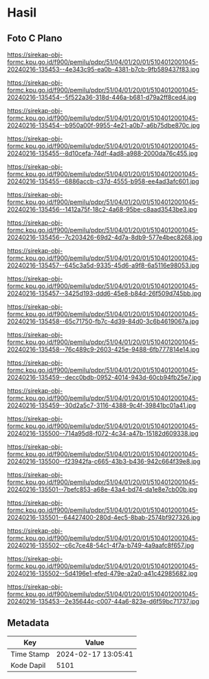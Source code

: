 # Hasil

## Foto C Plano

https://sirekap-obj-formc.kpu.go.id/f900/pemilu/pdpr/51/04/01/20/01/5104012001045-20240216-135453--4e343c95-ea0b-4381-b7cb-9fb589437f83.jpg

https://sirekap-obj-formc.kpu.go.id/f900/pemilu/pdpr/51/04/01/20/01/5104012001045-20240216-135454--5f522a36-318d-446a-b681-d79a2ff8ced4.jpg

https://sirekap-obj-formc.kpu.go.id/f900/pemilu/pdpr/51/04/01/20/01/5104012001045-20240216-135454--b950a00f-9955-4e21-a0b7-a6b75dbe870c.jpg

https://sirekap-obj-formc.kpu.go.id/f900/pemilu/pdpr/51/04/01/20/01/5104012001045-20240216-135455--8d10cefa-74df-4ad8-a988-2000da76c455.jpg

https://sirekap-obj-formc.kpu.go.id/f900/pemilu/pdpr/51/04/01/20/01/5104012001045-20240216-135455--6886accb-c37d-4555-b958-ee4ad3afc601.jpg

https://sirekap-obj-formc.kpu.go.id/f900/pemilu/pdpr/51/04/01/20/01/5104012001045-20240216-135456--1412a75f-18c2-4a68-95be-c8aad3543be3.jpg

https://sirekap-obj-formc.kpu.go.id/f900/pemilu/pdpr/51/04/01/20/01/5104012001045-20240216-135456--7c203426-69d2-4d7a-8db9-577e4bec8268.jpg

https://sirekap-obj-formc.kpu.go.id/f900/pemilu/pdpr/51/04/01/20/01/5104012001045-20240216-135457--645c3a5d-9335-45d6-a9f8-6a5116e98053.jpg

https://sirekap-obj-formc.kpu.go.id/f900/pemilu/pdpr/51/04/01/20/01/5104012001045-20240216-135457--3425d193-ddd6-45e8-b84d-26f509d745bb.jpg

https://sirekap-obj-formc.kpu.go.id/f900/pemilu/pdpr/51/04/01/20/01/5104012001045-20240216-135458--65c71750-fb7c-4d39-84d0-3c6b4619067a.jpg

https://sirekap-obj-formc.kpu.go.id/f900/pemilu/pdpr/51/04/01/20/01/5104012001045-20240216-135458--76c489c9-2603-425e-9488-6fb777814e14.jpg

https://sirekap-obj-formc.kpu.go.id/f900/pemilu/pdpr/51/04/01/20/01/5104012001045-20240216-135459--decc0bdb-0952-4014-943d-60cb94fb25e7.jpg

https://sirekap-obj-formc.kpu.go.id/f900/pemilu/pdpr/51/04/01/20/01/5104012001045-20240216-135459--30d2a5c7-3116-4388-9c4f-39841bc01a41.jpg

https://sirekap-obj-formc.kpu.go.id/f900/pemilu/pdpr/51/04/01/20/01/5104012001045-20240216-135500--714a95d8-f072-4c34-a47b-15182d609338.jpg

https://sirekap-obj-formc.kpu.go.id/f900/pemilu/pdpr/51/04/01/20/01/5104012001045-20240216-135500--f23942fa-c665-43b3-b436-942c664f39e8.jpg

https://sirekap-obj-formc.kpu.go.id/f900/pemilu/pdpr/51/04/01/20/01/5104012001045-20240216-135501--7befc853-a68e-43a4-bd74-da1e8e7cb00b.jpg

https://sirekap-obj-formc.kpu.go.id/f900/pemilu/pdpr/51/04/01/20/01/5104012001045-20240216-135501--64427400-280d-4ec5-8bab-2574bf927326.jpg

https://sirekap-obj-formc.kpu.go.id/f900/pemilu/pdpr/51/04/01/20/01/5104012001045-20240216-135502--c6c7ce48-54c1-4f7a-b749-4a9aafc8f657.jpg

https://sirekap-obj-formc.kpu.go.id/f900/pemilu/pdpr/51/04/01/20/01/5104012001045-20240216-135502--5d4196e1-efed-479e-a2a0-a41c42985682.jpg

https://sirekap-obj-formc.kpu.go.id/f900/pemilu/pdpr/51/04/01/20/01/5104012001045-20240216-135453--2e35644c-c007-44a6-823e-d6f59bc71737.jpg


## Metadata

| Key        | Value               |
| ---------- | ------------------- |
| Time Stamp | 2024-02-17 13:05:41 |
| Kode Dapil | 5101                |



